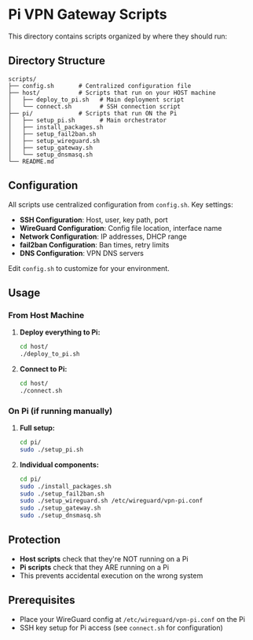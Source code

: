 # Pi VPN Gateway Scripts

This directory contains scripts organized by where they should run:

## Directory Structure

```
scripts/
├── config.sh       # Centralized configuration file
├── host/           # Scripts that run on your HOST machine
│   ├── deploy_to_pi.sh   # Main deployment script
│   └── connect.sh        # SSH connection script
├── pi/             # Scripts that run ON the Pi
│   ├── setup_pi.sh       # Main orchestrator
│   ├── install_packages.sh
│   ├── setup_fail2ban.sh
│   ├── setup_wireguard.sh
│   ├── setup_gateway.sh
│   └── setup_dnsmasq.sh
└── README.md
```

## Configuration

All scripts use centralized configuration from `config.sh`. Key settings:

- **SSH Configuration**: Host, user, key path, port
- **WireGuard Configuration**: Config file location, interface name
- **Network Configuration**: IP addresses, DHCP range
- **fail2ban Configuration**: Ban times, retry limits
- **DNS Configuration**: VPN DNS servers

Edit `config.sh` to customize for your environment.

## Usage

### From Host Machine

1. **Deploy everything to Pi:**

   ```bash
   cd host/
   ./deploy_to_pi.sh
   ```

2. **Connect to Pi:**
   ```bash
   cd host/
   ./connect.sh
   ```

### On Pi (if running manually)

1. **Full setup:**

   ```bash
   cd pi/
   sudo ./setup_pi.sh
   ```

2. **Individual components:**
   ```bash
   cd pi/
   sudo ./install_packages.sh
   sudo ./setup_fail2ban.sh
   sudo ./setup_wireguard.sh /etc/wireguard/vpn-pi.conf
   sudo ./setup_gateway.sh
   sudo ./setup_dnsmasq.sh
   ```

## Protection

- **Host scripts** check that they're NOT running on a Pi
- **Pi scripts** check that they ARE running on a Pi
- This prevents accidental execution on the wrong system

## Prerequisites

- Place your WireGuard config at `/etc/wireguard/vpn-pi.conf` on the Pi
- SSH key setup for Pi access (see `connect.sh` for configuration)
